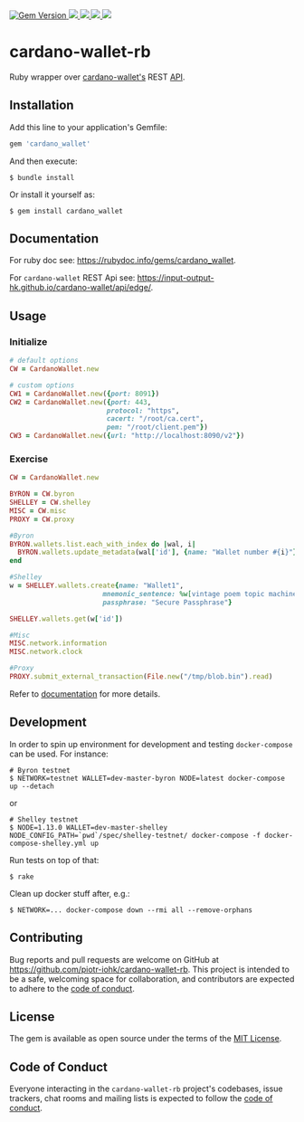 
<a href="https://badge.fury.io/rb/cardano_wallet">
  <img src="https://badge.fury.io/rb/cardano_wallet.svg" alt="Gem Version">
</a>
<a href="https://github.com/piotr-iohk/cardano-wallet-rb/releases">
  <img src="https://img.shields.io/github/release/piotr-iohk/cardano-wallet-rb.svg" />
</a>
<a href="https://codecov.io/gh/piotr-iohk/cardano-wallet-rb">
  <img src="https://codecov.io/gh/piotr-iohk/cardano-wallet-rb/branch/master/graph/badge.svg?token=OmUMUeyR21" />
</a>
<a href="https://github.com/piotr-iohk/cardano-wallet-rb/actions?query=workflow%3ATests">
  <img src="https://github.com/piotr-iohk/cardano-wallet-rb/workflows/Tests/badge.svg" />
</a>
<a href="https://github.com/piotr-iohk/cardano-wallet-rb/actions?query=workflow%3ANightly">
  <img src="https://github.com/piotr-iohk/cardano-wallet-rb/workflows/Nightly/badge.svg" />
</a>

# cardano-wallet-rb

Ruby wrapper over [cardano-wallet's](https://github.com/input-output-hk/cardano-wallet) REST [API](https://input-output-hk.github.io/cardano-wallet/api/edge/).

## Installation

Add this line to your application's Gemfile:

```ruby
gem 'cardano_wallet'
```

And then execute:

    $ bundle install

Or install it yourself as:

    $ gem install cardano_wallet

## Documentation

For ruby doc see: https://rubydoc.info/gems/cardano_wallet.

For `cardano-wallet` REST Api see: https://input-output-hk.github.io/cardano-wallet/api/edge/.

## Usage

### Initialize

```ruby
# default options
CW = CardanoWallet.new

# custom options
CW1 = CardanoWallet.new({port: 8091})
CW2 = CardanoWallet.new({port: 443,
                        protocol: "https",
                        cacert: "/root/ca.cert",
                        pem: "/root/client.pem"})
CW3 = CardanoWallet.new({url: "http://localhost:8090/v2"})
```

### Exercise
```ruby
CW = CardanoWallet.new

BYRON = CW.byron
SHELLEY = CW.shelley
MISC = CW.misc
PROXY = CW.proxy

#Byron
BYRON.wallets.list.each_with_index do |wal, i|
  BYRON.wallets.update_metadata(wal['id'], {name: "Wallet number #{i}"})
end

#Shelley
w = SHELLEY.wallets.create{name: "Wallet1",
                       mnemonic_sentence: %w[vintage poem topic machine hazard cement dune glimpse fix brief account badge mass silly business],
                       passphrase: "Secure Passphrase"}

SHELLEY.wallets.get(w['id'])

#Misc
MISC.network.information
MISC.network.clock

#Proxy
PROXY.submit_external_transaction(File.new("/tmp/blob.bin").read)
```

Refer to [documentation](https://rubydoc.info/gems/cardano_wallet) for more details.

## Development

In order to spin up environment for development and testing `docker-compose` can be used. For instance:

    # Byron testnet
    $ NETWORK=testnet WALLET=dev-master-byron NODE=latest docker-compose up --detach

or

    # Shelley testnet
    $ NODE=1.13.0 WALLET=dev-master-shelley NODE_CONFIG_PATH=`pwd`/spec/shelley-testnet/ docker-compose -f docker-compose-shelley.yml up

Run tests on top of that:

    $ rake

Clean up docker stuff after, e.g.:

    $ NETWORK=... docker-compose down --rmi all --remove-orphans

## Contributing

Bug reports and pull requests are welcome on GitHub at https://github.com/piotr-iohk/cardano-wallet-rb. This project is intended to be a safe, welcoming space for collaboration, and contributors are expected to adhere to the [code of conduct](https://github.com/piotr-iohk/cardano-wallet-rb/blob/master/CODE_OF_CONDUCT.md).


## License

The gem is available as open source under the terms of the [MIT License](https://opensource.org/licenses/MIT).

## Code of Conduct

Everyone interacting in the `cardano-wallet-rb` project's codebases, issue trackers, chat rooms and mailing lists is expected to follow the [code of conduct](https://github.com/piotr-iohk/cardano-wallet-rb/blob/master/CODE_OF_CONDUCT.md).
